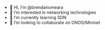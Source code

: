 - 👋 Hi, I’m @brendanomeara
- 👀 I’m interested in networking technologies
- 🌱 I’m currently learning SDN
- 💞️ I’m looking to collaborate on ONOS/Mininet


<!---
brendanomeara/brendanomeara is a ✨ special ✨ repository because its `README.md` (this file) appears on your GitHub profile.
You can click the Preview link to take a look at your changes.
--->
